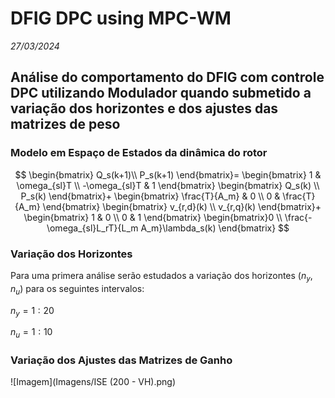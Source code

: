 # DFIG DPC using MPC-WM 

*27/03/2024*

## Análise do comportamento do DFIG com controle DPC utilizando Modulador quando submetido a variação dos horizontes e dos ajustes das matrizes de peso

### Modelo em Espaço de Estados da dinâmica do rotor

$$
\begin{bmatrix}
Q_s(k+1)\\ 
P_s(k+1)
\end{bmatrix}=
\begin{bmatrix}
1 & \omega_{sl}T \\
-\omega_{sl}T & 1 
\end{bmatrix}
\begin{bmatrix}
Q_s(k) \\
P_s(k)
\end{bmatrix}+
\begin{bmatrix}
\frac{T}{A_m} & 0 \\
0 & \frac{T}{A_m} 
\end{bmatrix}
\begin{bmatrix}
v_{r,d}(k) \\
v_{r,q}(k)
\end{bmatrix}+
\begin{bmatrix}
1 & 0 \\
0 & 1 
\end{bmatrix}
\begin{bmatrix}0 \\
\frac{-\omega_{sl}L_rT}{L_m A_m}\lambda_s(k)
\end{bmatrix}
$$

### Variação dos Horizontes

Para uma primera análise serão estudados a variação dos horizontes ($n_y, n_u$) para os seguintes intervalos:

$n_y = 1:20$

$n_u = 1:10$



### Variação dos Ajustes das Matrizes de Ganho

![Imagem](Imagens/ISE (200 - VH).png)
